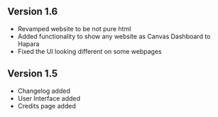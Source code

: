 ## Version 1.6

- Revamped website to be not pure html
- Added functionality to show any website as Canvas Dashboard to Hapara
- Fixed the UI looking different on some webpages


## Version 1.5

- Changelog added 
- User Interface added
- Credits page added
